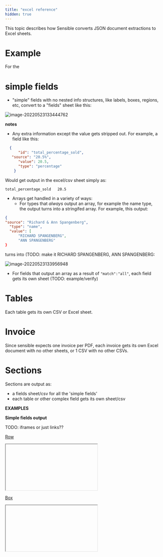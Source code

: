 ```yaml
---
title: "excel reference"
hidden: true
---
```


This topic describes how Sensible converts JSON document extractions to Excel sheets.



Example
====

For the 






simple fields
====


- "simple" fields with no nested info structures, like labels, boxes, regions, etc, convert to a "fields" sheet like this:

![image-20220523133444762](C:\Users\franc\AppData\Roaming\Typora\typora-user-images\image-20220523133444762.png)

**notes**

- Any extra information except the value gets stripped out.  For example, a field like this:

``` json
  {
      "id": "total_percentage_sold",
   "source": "20.5%",
      "value": 20.5,
      "type": "percentage"
    }
```

Would get output in the excel/csv sheet simply as:

```csv
total_percentage_sold	20.5
```



- Arrays get handled in a variety of ways:
  - For types that *always* output an array, for example the name type, the output turns into a stringifed array.  For example, this output:



```json
{
"source": "Richard & Ann Spangenberg",
  "type": "name",
  "value": [
      "RICHARD SPANGENBERG",
      "ANN SPANGENBERG"
}

```

turns into (TODO: make it RICHARD SPANGENBERG, ANN SPANGENBERG:

![image-20220523133956948](C:\Users\franc\AppData\Roaming\Typora\typora-user-images\image-20220523133956948.png)

- For fields that output an array as a result of `"match":"all"`, each field gets its own sheet (TODO: example/verify)

Tables 
===

Each table gets its own CSV or Excel sheet.

Invoice
====

Since sensible expects one invoice per PDF, each invoice gets its own Excel document with no other sheets, or 1 CSV with no other CSVs.

Sections
===

Sections are output as:

- a fields sheet/csv for all the 'simple fields'
- each table or other complex field gets its own sheet/csv

**EXAMPLES**

**Simple fields output**

TODO: iframes or just links?? 

[Row](docs:row)

<iframe here>

</iframe>

[Box](docs:box)

<iframe here>

